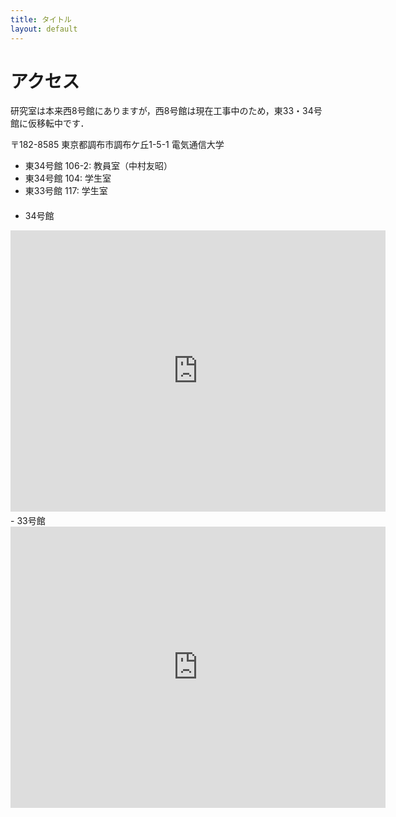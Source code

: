 ```yaml
---
title: タイトル
layout: default
---
```


# アクセス

研究室は本来西8号館にありますが，西8号館は現在工事中のため，東33・34号館に仮移転中です．

〒182-8585
東京都調布市調布ケ丘1-5-1 電気通信大学
- 東34号館 106-2: 教員室（中村友昭）
- 東34号館 104: 学生室
- 東33号館 117: 学生室  
　
- 34号館
<iframe src="https://www.google.com/maps/embed?pb=!1m18!1m12!1m3!1d810.4364817042518!2d139.54320982416442!3d35.65863094667996!2m3!1f0!2f0!3f0!3m2!1i1024!2i768!4f13.1!3m3!1m2!1s0x6018f0172e3e8fed%3A0x7805245288fa0988!2z44CSMTgyLTAwMjEg5p2x5Lqs6YO96Kq_5biD5biC6Kq_5biD44Kx5LiY77yR5LiB55uuIOadsTM05Y-36aSo!5e0!3m2!1sja!2sjp!4v1572479023774!5m2!1sja!2sjp" width="600" height="450" frameborder="0" style="border:0;" allowfullscreen=""></iframe>  
　
 - 33号館
 <iframe src="https://www.google.com/maps/embed?pb=!1m18!1m12!1m3!1d810.4364817042518!2d139.54320982416442!3d35.65863094667996!2m3!1f0!2f0!3f0!3m2!1i1024!2i768!4f13.1!3m3!1m2!1s0x6018f01732efe657%3A0xaed77649d56314f2!2z44CSMTgyLTAwMjEg5p2x5Lqs6YO96Kq_5biD5biC6Kq_5biD44Kx5LiY77yR5LiB55uuIOadsTMz5Y-36aSo!5e0!3m2!1sja!2sjp!4v1572479065989!5m2!1sja!2sjp" width="600" height="450" frameborder="0" style="border:0;" allowfullscreen=""></iframe>

<!--
<div align="center">
〒182-8585
東京都調布市調布ケ丘1-5-1 電気通信大学　西8号館418号室
-->

<!--
<iframe src="https://www.google.com/maps/embed?pb=!1m18!1m12!1m3!1d1620.9142080810825!2d139.539594501257!3d35.65659885506317!2m3!1f0!2f0!3f0!3m2!1i1024!2i768!4f13.1!3m3!1m2!1s0x6018f011a84683d3%3A0x6c1a505c452200d9!2z44CSMTgyLTAwMzMg5p2x5Lqs6YO96Kq_5biD5biC5a-M5aOr6KaL55S677yS5LiB55uu77yR77yRIOilv--8mOWPt-mkqA!5e0!3m2!1sja!2sjp!4v1539249506267" width="600" height="450" frameborder="0" style="border:0" allowfullscreen></iframe>
</div>
-->

